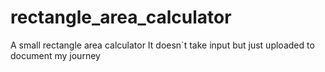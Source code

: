 # rectangle_area_calculator
A small rectangle area calculator
It doesn`t take input but just uploaded to document my journey
